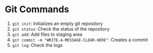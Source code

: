 # Git Commands

1. `git init`: Initializes an empty git repository
2. `git status`: Check the status of the repository
3. `git add`: Add files to staging area
4. `git commit -m "WRITE-A-MESSAGE-CLEAR-HERE"`: Creates a commit
5. `git log`: Check the logs
